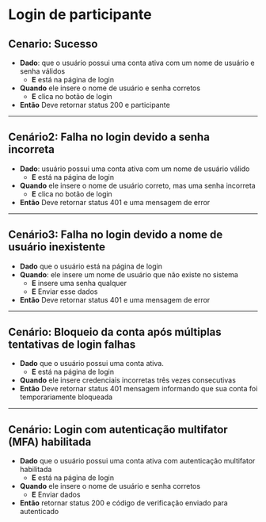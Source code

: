 # Login de participante

## Cenario: Sucesso 

- **Dado**: que o usuário possui uma conta ativa com um nome de usuário e senha válidos
	- **E** está na página de login
- **Quando** ele insere o nome de usuário e senha corretos
	- **E** clica no botão de login
- **Então** Deve retornar status 200 e participante
____

## Cenário2: Falha no login devido a senha incorreta

- **Dado**: usuário possui uma conta ativa com um nome de usuário válido
	- **E** está na página de login
- **Quando** ele insere o nome de usuário correto, mas uma senha incorreta
	- **E** clica no botão de login
- **Então** Deve retornar status 401 e uma mensagem de error
____

## Cenário3: Falha no login devido a nome de usuário inexistente
- **Dado** que o usuário está na página de login
- **Quando**: ele insere um nome de usuário que não existe no sistema
	- **E** insere uma senha qualquer
	- **E** Enviar esse dados
- **Então** Deve retornar status 401 e uma mensagem de error
____

## Cenário: Bloqueio da conta após múltiplas tentativas de login falhas
- **Dado** que o usuário possui uma conta ativa.
	- **E** está na página de login
- **Quando** ele insere credenciais incorretas três vezes consecutivas
- **Então** Deve retornar status 401 mensagem informando que sua conta foi temporariamente bloqueada
____

## Cenário: Login com autenticação multifator (MFA) habilitada

- **Dado** que o usuário possui uma conta ativa com autenticação multifator habilitada
	- **E** está na página de login
- **Quando** ele insere o nome de usuário e senha corretos
	- **E** Enviar dados 
- **Então** retornar status 200 e código de verificação enviado para autenticado
